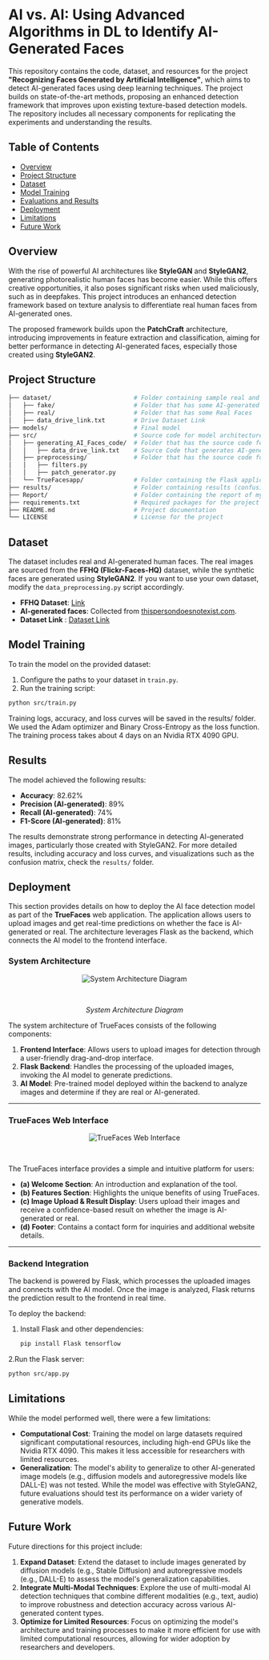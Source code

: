 # AI vs. AI: Using Advanced Algorithms in DL to Identify AI-Generated Faces

This repository contains the code, dataset, and resources for the project **"Recognizing Faces Generated by Artificial Intelligence"**, which aims to detect AI-generated faces using deep learning techniques. The project builds on state-of-the-art methods, proposing an enhanced detection framework that improves upon existing texture-based detection models. The repository includes all necessary components for replicating the experiments and understanding the results.

## Table of Contents
- [Overview](#overview)
- [Project Structure](#project-structure)
- [Dataset](#dataset)
- [Model Training](#model-training)
- [Evaluations and Results](#results)
- [Deployment](#deployment)
- [Limitations](#limitations)
- [Future Work](#future-work)

## Overview

With the rise of powerful AI architectures like **StyleGAN** and **StyleGAN2**, generating photorealistic human faces has become easier. While this offers creative opportunities, it also poses significant risks when used maliciously, such as in deepfakes. This project introduces an enhanced detection framework based on texture analysis to differentiate real human faces from AI-generated ones.

The proposed framework builds upon the **PatchCraft** architecture, introducing improvements in feature extraction and classification, aiming for better performance in detecting AI-generated faces, especially those created using **StyleGAN2**.

## Project Structure

```bash
├── dataset/                       # Folder containing sample real and AI-generated images
│   ├── fake/                      # Folder that has some AI-generated Faces
│   ├── real/                      # Folder that has some Real Faces
│   ├── data_drive_link.txt        # Drive Dataset Link
├── models/                        # Final model 
├── src/                           # Source code for model architecture, training, and evaluation
│   ├── generating_AI_Faces_code/  # Folder that has the source code for generating AI-generated faces images
│   │   ├── data_drive_link.txt    # Source Code that generates AI-generated faces
│   ├── preprocessing/             # Folder that has the source code for pre-processing the images
│   │   ├── filters.py 
│   │   ├── patch_generator.py 
│   └── TrueFacesapp/              # Folder containing the Flask application
├── results/                       # Folder containing results (confusion matrix, metrics, etc.)
├── Report/                        # Folder containing the report of my approach and the paper of the inspired technique technique
├── requirements.txt               # Required packages for the project
├── README.md                      # Project documentation
└── LICENSE                        # License for the project
```

## Dataset

The dataset includes real and AI-generated human faces. The real images are sourced from the **FFHQ (Flickr-Faces-HQ)** dataset, while the synthetic faces are generated using **StyleGAN2**. If you want to use your own dataset, modify the `data_preprocessing.py` script accordingly.

- **FFHQ Dataset**: [Link](https://www.kaggle.com/datasets/deepakg/ffhq-face-data)
- **AI-generated faces**: Collected from [thispersondoesnotexist.com](https://thispersondoesnotexist.com).
- **Dataset Link** : [Dataset Link](https://drive.google.com/drive/folders/16m1mFsO5XCPfE58i7u3mQjTLjO9fTpvi?usp=sharing)
## Model Training

To train the model on the provided dataset:

1. Configure the paths to your dataset in `train.py`.
2. Run the training script:

```bash
python src/train.py
```

Training logs, accuracy, and loss curves will be saved in the results/ folder. We used the Adam optimizer and Binary Cross-Entropy as the loss function. The training process takes about 4 days on an Nvidia RTX 4090 GPU.

## Results

The model achieved the following results:

- **Accuracy**: 82.62%
- **Precision (AI-generated)**: 89%
- **Recall (AI-generated)**: 74%
- **F1-Score (AI-generated)**: 81%

The results demonstrate strong performance in detecting AI-generated images, particularly those created with StyleGAN2. For more detailed results, including accuracy and loss curves, and visualizations such as the confusion matrix, check the `results/` folder.

## Deployment

This section provides details on how to deploy the AI face detection model as part of the **TrueFaces** web application. The application allows users to upload images and get real-time predictions on whether the face is AI-generated or real. The architecture leverages Flask as the backend, which connects the AI model to the frontend interface.

### System Architecture

<p align="center">
  <img src="https://github.com/user-attachments/assets/9256d433-5f88-4535-93da-cb5b04d73daa" alt="System Architecture Diagram">
</p>
<br>
<i><p align="center">System Architecture Diagram</p></i>

The system architecture of TrueFaces consists of the following components:

1. **Frontend Interface**: Allows users to upload images for detection through a user-friendly drag-and-drop interface.
2. **Flask Backend**: Handles the processing of the uploaded images, invoking the AI model to generate predictions.
3. **AI Model**: Pre-trained model deployed within the backend to analyze images and determine if they are real or AI-generated.

---

### TrueFaces Web Interface

<p align="center">
  <img src="https://github.com/user-attachments/assets/d5dc4dee-fe11-4bc0-a717-f93c11e1d31c" alt="TrueFaces Web Interface">
</p>
<br>

The TrueFaces interface provides a simple and intuitive platform for users:

- **(a) Welcome Section**: An introduction and explanation of the tool.
- **(b) Features Section**: Highlights the unique benefits of using TrueFaces.
- **(c) Image Upload & Result Display**: Users upload their images and receive a confidence-based result on whether the image is AI-generated or real.
- **(d) Footer**: Contains a contact form for inquiries and additional website details.

---

### Backend Integration

The backend is powered by Flask, which processes the uploaded images and connects with the AI model. Once the image is analyzed, Flask returns the prediction result to the frontend in real time.


To deploy the backend:
1. Install Flask and other dependencies:
   ```bash
   pip install Flask tensorflow
   ```
2.Run the Flask server:
  ```bash
  python src/app.py
  ```

## Limitations

While the model performed well, there were a few limitations:

- **Computational Cost**: Training the model on large datasets required significant computational resources, including high-end GPUs like the Nvidia RTX 4090. This makes it less accessible for researchers with limited resources.
- **Generalization**: The model's ability to generalize to other AI-generated image models (e.g., diffusion models and autoregressive models like DALL-E) was not tested. While the model was effective with StyleGAN2, future evaluations should test its performance on a wider variety of generative models.

## Future Work

Future directions for this project include:

1. **Expand Dataset**: Extend the dataset to include images generated by diffusion models (e.g., Stable Diffusion) and autoregressive models (e.g., DALL-E) to assess the model's generalization capabilities.
2. **Integrate Multi-Modal Techniques**: Explore the use of multi-modal AI detection techniques that combine different modalities (e.g., text, audio) to improve robustness and detection accuracy across various AI-generated content types.
3. **Optimize for Limited Resources**: Focus on optimizing the model's architecture and training processes to make it more efficient for use with limited computational resources, allowing for wider adoption by researchers and developers.
